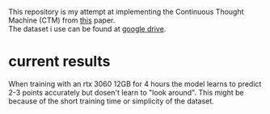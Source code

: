 This repository is my attempt at implementing the Continuous Thought Machine (CTM) from [this](https://arxiv.org/abs/2505.05522) paper.  
The dataset i use can be found at [google drive](https://drive.google.com/file/d/1ir74RtLGd_roajcRsfwugpe3IvP5oUZD/view?usp=sharing).  


# current results
When training with an rtx 3060 12GB for 4 hours the model learns to predict 2-3 points accurately but dosen't learn to "look around".
This might be because of the short training time or simplicity of the dataset.



